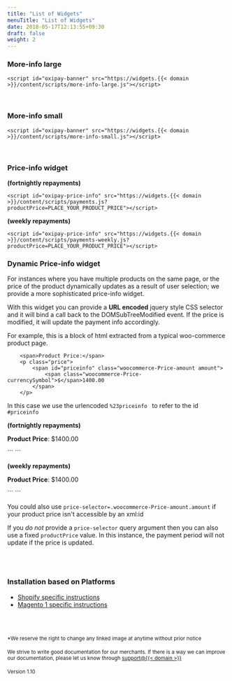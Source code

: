 ```yaml
---
title: "List of Widgets"
menuTitle: "List of Widgets"
date: 2018-05-17T12:13:55+09:30
draft: false
weight: 2
---
```


### More-info large
<script id="moreInfoLarge" src="https://widgets.{{< domain >}}/content/scripts/more-info-large.js"></script>
```
<script id="oxipay-banner" src="https://widgets.{{< domain >}}/content/scripts/more-info-large.js"></script>
```
<br/>

### More-info small
<script id="moreInfoSmall" src="https://widgets.{{< domain >}}/content/scripts/more-info-small.js"></script>
```
<script id="oxipay-banner" src="https://widgets.{{< domain >}}/content/scripts/more-info-small.js"></script>
```
<br>

### Price-info widget

**(fortnightly repayments)**<br/>
<script id="oxipay-price-info" src="https://widgets.{{< domain >}}/content/scripts/payments.js?productPrice=0"></script>
```
<script id="oxipay-price-info" src="https://widgets.{{< domain >}}/content/scripts/payments.js?productPrice=PLACE_YOUR_PRODUCT_PRICE"></script>
```

**(weekly repayments)**<br/>
<script id="oxipay-price-info" src="https://widgets.{{< domain >}}/content/scripts/payments-weekly.js?productPrice=0"></script>
```
<script id="oxipay-price-info" src="https://widgets.{{< domain >}}/content/scripts/payments-weekly.js?productPrice=PLACE_YOUR_PRODUCT_PRICE"></script>
```


### Dynamic Price-info widget

For instances where you have multiple products on the same page, or the price of the product dynamically updates as a result of user selection; we provide a more sophisticated price-info widget. 

With this widget you can provide a **URL encoded** jquery style CSS selector and it will bind a call back to the DOMSubTreeModified event. If the price is modified, it will update the payment info accordingly. 

For example, this is a block of html extracted from a typical woo-commerce product page. 

```
    <span>Product Price:</span>
    <p class="price">
        <span id="priceinfo" class="woocommerce-Price-amount amount">
            <span class="woocommerce-Price-currencySymbol">$</span>1400.00
        </span>
    </p>
```

In this case we use the urlencoded ```%23priceinfo ``` to refer to the id ```#priceinfo```

**(fortnightly repayments)**
<p class="price">
    <span><strong>Product Price</strong>:</span>
    <span id="priceinfo" class="woocommerce-Price-amount amount">
        <span class="woocommerce-Price-currencySymbol">$</span>1400.00
    </span>
</p>
<script class="oxipay-price-info" id="my-id" src="http://widgets.{{< domain >}}/content/scripts/payments.js?price-selector=%23priceinfo"></script>
```
<script class="oxipay-price-info" id="my-id" src="http://widgets.{{< domain >}}/content/scripts/payments.js?price-selector=%23priceinfo"></script>
```
<br>

**(weekly repayments)**
<p class="price">
    <span><strong>Product Price</strong>:</span>
    <span id="priceinfo2" class="woocommerce-Price-amount amount">
        <span class="woocommerce-Price-currencySymbol">$</span>1400.00
    </span>
</p>
<script class="oxipay-price-info" id="my-id" src="http://widgets.{{< domain >}}/content/scripts/payments-weekly.js?price-selector=%23priceinfo2"></script>
```
<script class="oxipay-price-info" id="my-id" src="http://widgets.{{< domain >}}/content/scripts/payments-weekly.js?price-selector=%23priceinfo2"></script>
```

<br>

You could also use ```price-selector=.woocommerce-Price-amount.amount``` if your product price isn't accessible by an xml:id 

If you *do not* provide a ```price-selector``` query argument then you can also use a fixed  ```productPrice``` value. In this instance, the payment period will not update if the price is updated.



<br/><br/>

### Installation based on Platforms

* [Shopify specific instructions](../installation/shopify)
* [Magento 1 specific instructions](../installation/magento_1)

<br/><br/>

<small>*We reserve the right to change any linked image at anytime without prior notice</small>
<br/><br/>
<small>We strive to write good documentation for our merchants. If there is a way we can improve our documentation, please let us know through <a href="mailto:support@{{< domain >}}?Subject=Oxipay Documentation">support@{{< domain >}}</a></small>
<br>
<br>
<small>Version 1.10</small>
